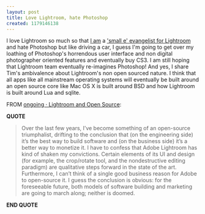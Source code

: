 ```yaml
---
layout: post
title: Love Lightroom, hate Photoshop
created: 1179146138
---
```

<p> I love Lightroom so much so that <a href="http://www.rolandtanglao.com/archives/2007/02/26/northern-voice-2007-redux-part-1-adobe-lightroom-really-is-that-good">I am</a> a <a href="http://www.tbray.org/ongoing/When/200x/2007/02/25/High-End-Compact-Cameras">&#39;small e&#39; evangelist for Lightroom</a>  and hate Photoshop but like driving a car, I guess I&#39;m going to get over my loathing of Photoshop&#39;s horrendous user interface and non digital photographer oriented features and eventually buy CS3. I am still hoping that Lightroom team eventually re-imagines Photoshop! And yes, I share Tim&#39;s ambivalence about Lightroom&#39;s non open sourced nature. I think that all apps like all mainstream operating systems will eventually be built around an open source core like Mac OS X is built around BSD and how Lightroom is built around Lua and sqlite. </p><p> FROM <a href="http://www.tbray.org/ongoing/When/200x/2007/05/13/Lightroom-OSS">ongoing &middot; Lightroom and Open Source</a>: </p><p> <strong>QUOTE</strong> </p><blockquote> Over the last few years, I&rsquo;ve become something of an open-source triumphalist, drifting to the conclusion that (on the engineering side) it&rsquo;s the best way to build software and (on the business side) it&rsquo;s a better way to monetize it. I have to confess that Adobe Lightroom has kind of shaken my convictions. Certain elements of its UI and design (for example, the crop/rotate tool, and the nondestructive editing paradigm) are qualitative steps forward in the state of the art. Furthermore, I can&rsquo;t think of a single good business reason for Adobe to open-source it. I guess the conclusion is obvious: for the foreseeable future, both models of software building and marketing are going to march along; neither is doomed. </blockquote><p> <strong>END QUOTE</strong> </p>

